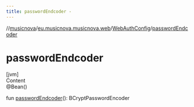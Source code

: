 ```yaml
---
title: passwordEndcoder -
---
```

//[musicnova](../../index.md)/[eu.musicnova.musicnova.web](../index.md)/[WebAuthConfig](index.md)/[passwordEndcoder](password-endcoder.md)



# passwordEndcoder  
[jvm]  
Content  
@Bean()  
  
fun [passwordEndcoder](password-endcoder.md)(): BCryptPasswordEncoder  




